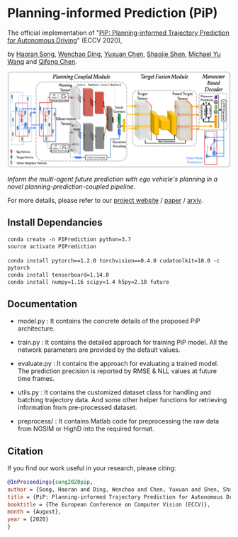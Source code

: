 # Planning-informed Prediction (PiP)

The official implementation of "[PiP: Planning-informed Trajectory Prediction for Autonomous Driving](http://song-haoran.com/planning-informed-prediction)"
(ECCV 2020),

by [Haoran Song](https://haoran-song.github.io/), [Wenchao Ding](https://wenchaoding.github.io/), [Yuxuan Chen](),
[Shaojie Shen](http://uav.ust.hk/), [Michael Yu Wang](https://seng.ust.hk/about/people/faculty/michael-yu-wang/) and [Qifeng Chen](https://cqf.io/).

<p align="center"><img src="fig/architecture.png" width="600" /></p>

*Inform the multi-agent future prediction with ego vehicle's planning in a novel planning-prediction-coupled pipeline.*

For more details, please refer to our
[project website](http://song-haoran.com/planning-informed-prediction)
/ [paper](https://link.springer.com/chapter/10.1007/978-3-030-58589-1_36)
/ [arxiv](https://arxiv.org/abs/2003.11476).


## Install Dependancies

```shell
conda create -n PIPrediction python=3.7
source activate PIPrediction

conda install pytorch==1.2.0 torchvision==0.4.0 cudatoolkit=10.0 -c pytorch
conda install tensorboard=1.14.0
conda install numpy=1.16 scipy=1.4 h5py=2.10 future
```


## Documentation

- model.py : It contains the concrete details of the proposed PiP architecture.

- train.py : It contains the detailed approach for training PiP model.
All the network parameters are provided by the default values.

- evaluate.py : It contains the approach for evaluating a trained model.
The prediction precision is reported by RMSE & NLL values at future time frames.

- utils.py : It contains the customized dataset class for handling and batching trajectory data.
And some other helper functions for retrieving information from pre-processed dataset.

- preprocess/ : It contains Matlab code for preprocessing the raw data from NGSIM or HighD into the required format.


## Citation

If you find our work useful in your research, please citing:

```bibtex
@InProceedings{song2020pip,
author = {Song, Haoran and Ding, Wenchao and Chen, Yuxuan and Shen, Shaojie and Wang, Michael Yu and Chen, Qifeng},
title = {PiP: Planning-informed Trajectory Prediction for Autonomous Driving},
booktitle = {The European Conference on Computer Vision (ECCV)},
month = {August},
year = {2020}
}
```
